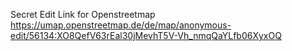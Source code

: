 Secret Edit Link for Openstreetmap
https://umap.openstreetmap.de/de/map/anonymous-edit/56134:XO8QefV63rEal30jMevhT5V-Vh_nmqQaYLfb06XyxOQ